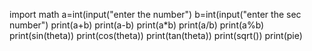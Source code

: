 import math
a=int(input("enter the number")
b=int(input("enter the sec number")
print(a+b)
print(a-b)
print(a*b)
print(a/b)
print(a%b)
print(sin(theta))
print(cos(theta))
print(tan(theta))
print(sqrt())
print(pie)

